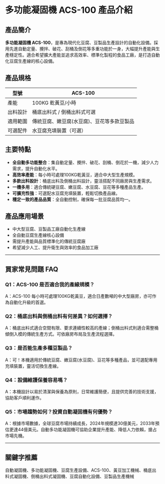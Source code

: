 # 多功能凝固機 ACS-100 產品介紹

## 產品簡介
**多功能凝固機 ACS-100**，是專為現代化豆腐、豆製品生產設計的自動化設備。採用先進自動定量、攪拌、破花、刮桶及倒花等多重功能於一身，大幅提升產能與生產穩定性。適合希望擴大產能並追求高效率、標準化製程的食品工廠，是打造自動化豆腐生產線的核心設備。

## 產品規格

| 型號      | ACS-100                              |
|-----------|--------------------------------------|
| 產能      | 100KG 乾黃豆/小時                   |
| 出料設計  | 桶底出料式 / 倒桶出料式可選         |
| 適用範圍  | 傳統豆腐、嫩豆腐(水豆腐)、豆花等多款豆製品 |
| 可選配件  | 水豆腐充填裝置（可選）               |

## 主要特點

- **全自動多功能整合**：集自動定量、攪拌、破花、刮桶、倒花於一機，減少人力需求，提升自動化水平。
- **高效率產能**：每小時可處理100KG乾黃豆，適合中大型生產規模。
- **多款出料設計**：桶底出料及倒桶出料設計，靈活搭配不同廠房與生產需求。
- **一機多用**：適合傳統硬豆腐、嫩豆腐、水豆腐、豆花等多種產品生產。
- **可擴充性強**：可選配水豆腐充填裝置，輕鬆切換產品線。
- **穩定一致的產品品質**：全自動控制，確保每一批豆腐品質均一。

## 產品應用場景

- 中大型豆腐、豆製品工廠自動化生產線
- 全自動豆腐生產線核心設備
- 需提升產能與品質標準化的傳統豆腐廠
- 希望減少人工、提升衛生與效率的食品加工廠

---

## 買家常見問題 FAQ

### Q1：ACS-100 是否適合我的產線規模？
A：ACS-100 每小時可處理100KG乾黃豆，適合日產數噸的中大型廠房，亦可作為自動化升級的首選。

### Q2：桶底出料與倒桶出料有何差異？如何選擇？
A：桶底出料式適合空間有限、要求連續性較高的產線；倒桶出料式則適合需整桶傾倒入模的傳統生產方式。可依廠房布局及生產流程選擇。

### Q3：是否能生產多種豆製品？
A：可！本機適用於傳統豆腐、嫩豆腐(水豆腐)、豆花等多種產品，並可選配專用充填裝置，靈活切換生產線。

### Q4：設備維護保養容易嗎？
A：本機設計以易於清潔與保養為原則，日常維護簡便，且提供完善的技術支援，協助客戶順利運作。

### Q5：市場趨勢如何？投資自動凝固機有何優勢？
A：根據市場數據，全球豆腐市場持續成長，2024年規模達30億美元，2033年預估更達44億美元。自動多功能凝固機可協助企業提升產能、降低人力依賴，搶占市場先機。

---

## 關鍵字推薦
自動凝固機、多功能凝固機、豆腐生產設備、ACS-100、黃豆加工機械、桶底出料式凝固機、倒桶出料式凝固機、豆腐自動化設備、豆製品生產機械
